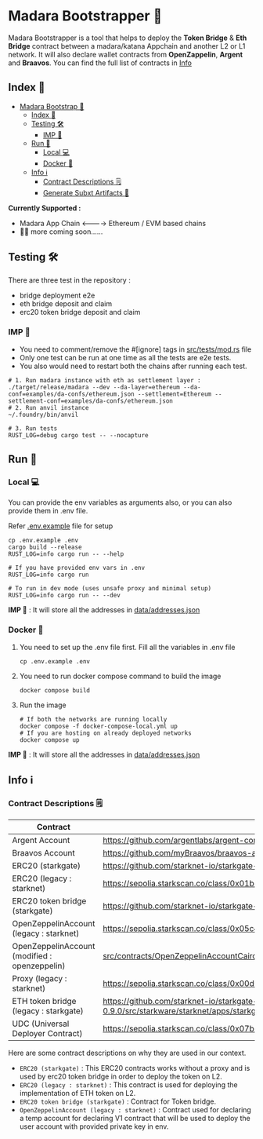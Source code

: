 # Madara Bootstrapper 👾

Madara Bootstrapper is a tool that helps to deploy the **Token Bridge** & **Eth Bridge** contract
between a madara/katana Appchain and another L2 or L1 network. It will also declare wallet
contracts from **OpenZappelin**, **Argent** and **Braavos**. You can find the full list of contracts
in [Info](#info-ℹ)

## Index 📇

- [Madara Bootstrap 👾](#madara-bootstrap-)
  - [Index 📇](#index-)
  - [Testing 🛠️](#testing-)
    - [IMP 🚨](#imp-)
  - [Run 🚀](#run-)
    - [Local 💻](#local-)
    - [Docker 🐳](#docker-)
  - [Info ℹ️](#info-ℹ)
    - [Contract Descriptions 🗒️](#contract-descriptions-)
    - [Generate Subxt Artifacts 🔨](#to-generate-the-madara-subxt-artifacts-)

**Currently Supported :**

- Madara App Chain <----> Ethereum / EVM based chains
- 👷🏼 more coming soon......

## Testing 🛠️

There are three test in the repository :

- bridge deployment e2e
- eth bridge deposit and claim
- erc20 token bridge deposit and claim

### IMP 🚨

- You need to comment/remove the #[ignore] tags in [src/tests/mod.rs](src/tests/mod.rs) file
- Only one test can be run at one time as all the tests are e2e tests.
- You also would need to restart both the chains after running each test.

```shell
# 1. Run madara instance with eth as settlement layer :
./target/release/madara --dev --da-layer=ethereum --da-conf=examples/da-confs/ethereum.json --settlement=Ethereum --settlement-conf=examples/da-confs/ethereum.json
# 2. Run anvil instance
~/.foundry/bin/anvil

# 3. Run tests
RUST_LOG=debug cargo test -- --nocapture
```

## Run 🚀

### Local 💻

You can provide the env variables as arguments also, or you can also provide them in .env file.

Refer [.env.example](.env.example) file for setup

```shell
cp .env.example .env
cargo build --release
RUST_LOG=info cargo run -- --help

# If you have provided env vars in .env
RUST_LOG=info cargo run

# To run in dev mode (uses unsafe proxy and minimal setup)
RUST_LOG=info cargo run -- --dev
```

**IMP 🚨** : It will store all the addresses in [data/addresses.json](data/addresses.json)

### Docker 🐳

1. You need to set up the .env file first. Fill all the variables in .env file

   ```shell
   cp .env.example .env
   ```

2. You need to run docker compose command to build the image

   ```shell
   docker compose build
   ```

3. Run the image

   ```shell
   # If both the networks are running locally
   docker compose -f docker-compose-local.yml up
   # If you are hosting on already deployed networks
   docker compose up
   ```

**IMP 🚨** : It will store all the addresses in [data/addresses.json](data/addresses.json)

## Info ℹ️

### Contract Descriptions 🗒️

| Contract                                      | Source Link                                                                                                                                 | Local Path                                                                                                       |
| --------------------------------------------- | ------------------------------------------------------------------------------------------------------------------------------------------- | ---------------------------------------------------------------------------------------------------------------- |
| Argent Account                                | <https://github.com/argentlabs/argent-contracts-starknet>                                                                                   | [src/contracts/ArgentAccount.sierra.json](./src/contracts/ArgentAccount.sierra.json)                             |
| Braavos Account                               | <https://github.com/myBraavos/braavos-account-cairo>                                                                                        | [src/contracts/BraavosAccount.sierra.json](./src/contracts/BraavosAccount.sierra.json)                           |
| ERC20 (starkgate)                             | <https://github.com/starknet-io/starkgate-contracts/blob/cairo-1/src/cairo/strk/erc20_lockable.cairo>                                       | [src/contracts/erc20.sierra.json](./src/contracts/erc20.sierra.json)                                             |
| ERC20 (legacy : starknet)                     | <https://sepolia.starkscan.co/class/0x01b661756bf7d16210fc611626e1af4569baa1781ffc964bd018f4585ae241c1>                                     | [src/contracts/erc20.json](./src/contracts/erc20.json)                                                           |
| ERC20 token bridge (starkgate)                | <https://github.com/starknet-io/starkgate-contracts/blob/cairo-1/src/cairo/token_bridge.cairo>                                              | [src/contracts/token_bridge.sierra.json](./src/contracts/token_bridge.sierra.json)                               |
| OpenZeppelinAccount (legacy : starknet)       | <https://sepolia.starkscan.co/class/0x05c478ee27f2112411f86f207605b2e2c58cdb647bac0df27f660ef2252359c6>                                     | [src/contracts/OpenZeppelinAccount.json](./src/contracts/OpenZeppelinAccount.json)                               |
| OpenZeppelinAccount (modified : openzeppelin) | [src/contracts/OpenZeppelinAccountCairoOne.sierra.json](src/contracts/OpenZeppelinAccountCairoOne.sierra.json)                              | [src/contracts/OpenZeppelinAccountCairoOne.sierra.json](./src/contracts/OpenZeppelinAccountCairoOne.sierra.json) |
| Proxy (legacy : starknet)                     | <https://sepolia.starkscan.co/class/0x00d0e183745e9dae3e4e78a8ffedcce0903fc4900beace4e0abf192d4c202da3>                                     | [src/contracts/proxy_legacy.json](./src/contracts/proxy_legacy.json)                                             |
| ETH token bridge (legacy : starkgate)         | <https://github.com/starknet-io/starkgate-contracts/blob/update-cairo-0.9.0/src/starkware/starknet/apps/starkgate/cairo/token_bridge.cairo> | [src/contracts/legacy_token_bridge.json](./src/contracts/legacy_token_bridge.json)                               |
| UDC (Universal Deployer Contract)             | <https://sepolia.starkscan.co/class/0x07b3e05f48f0c69e4a65ce5e076a66271a527aff2c34ce1083ec6e1526997a69>                                     | [src/contracts/udc.json](./src/contracts/udc.json)                                                               |

Here are some contract descriptions on why they are used
in our context.

- `ERC20 (starkgate)` : This ERC20 contracts works without a proxy and is used by erc20 token bridge in
  order to deploy the token on L2.
- `ERC20 (legacy : starknet)` : This contract is used for deploying the implementation of ETH token on L2.
- `ERC20 token bridge (starkgate)` : Contract for Token bridge.
- `OpenZeppelinAccount (legacy : starknet)` : Contract used for declaring a temp account for declaring V1
  contract that will be used to deploy the user account with provided private key in env.
